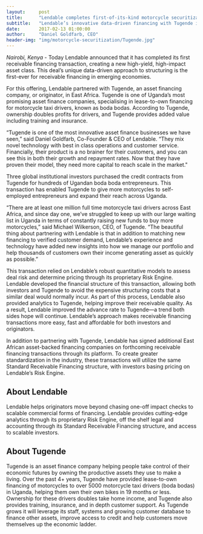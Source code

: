 ```yaml
---
layout:     post
title:      "Lendable completes first-of-its-kind motorcycle securitization in Uganda"
subtitle:   "Lendable’s innovative data-driven financing with Tugende is a world-first for fintech and aims to finance billions for solar, transportation, and agricultural assets"
date:       2017-02-13 01:00:00
author:     "Daniel Goldfarb, CEO"
header-img: "img/motorcycle-securitization/Tugende.jpg"
---
```



_Nairobi, Kenya_ - Today Lendable announced that it has completed its first receivable financing transaction, creating a new high-yield, high-impact asset class. This deal’s unique data-driven approach to structuring is the first-ever for receivable financing in emerging economies. 

For this offering, Lendable partnered with Tugende, an asset financing company, or originator, in East Africa. Tugende is one of Uganda’s most promising asset finance companies, specialising in lease-to-own financing for motorcycle taxi drivers, known as boda bodas. According to Tugende, ownership doubles profits for drivers, and Tugende provides added value including training and insurance. 

“Tugende is one of the most innovative asset finance businesses we have seen,” said Daniel Goldfarb, Co-Founder & CEO of Lendable. “They mix novel technology with best in class operations and customer service. Financially, their product is a no brainer for their customers, and you can see this in both their growth and repayment rates. Now that they have proven their model, they need more capital to reach scale in the market."

Three global institutional investors purchased the credit contracts from Tugende for hundreds of Ugandan boda boda entrepreneurs. This transaction has enabled Tugende to give more motorcycles to self-employed entrepreneurs and expand their reach across Uganda. 

“There are at least one million full time motorcycle taxi drivers across East Africa, and since day one, we’ve struggled to keep up with our large waiting list in Uganda in terms of constantly raising new funds to buy more motorcycles,” said Michael Wilkerson, CEO, of Tugende. “The beautiful thing about partnering with Lendable is that in addition to matching new financing to verified customer demand, Lendable’s experience and technology have added new insights into how we manage our portfolio and help thousands of customers own their income generating asset as quickly as possible.” 

This transaction relied on Lendable’s robust quantitative models to assess deal risk and determine pricing through its proprietary Risk Engine. Lendable developed  the financial structure of this transaction, allowing both investors and Tugende to avoid the expensive structuring costs that a similar deal would normally incur. As part of this process, Lendable also provided analytics to Tugende, helping improve their receivable quality. As a result, Lendable improved the advance rate to Tugende—a trend both sides hope will continue.  Lendable’s approach makes receivable financing transactions more easy, fast and affordable for both investors and originators. 

In addition to partnering with Tugende, Lendable has signed  additional East African asset-backed financing companies on forthcoming receivable financing transactions through its platform. To create greater standardization in the industry, these transactions will utilize the same Standard Receivable Financing structure, with investors basing pricing on Lendable’s Risk Engine.

## About Lendable

Lendable helps originators move beyond chasing one-off impact checks to scalable commercial forms of financing. Lendable provides cutting-edge analytics through its proprietary Risk Engine, off the shelf legal and accounting through its Standard Receivable Financing structure, and access to scalable investors. 

## About Tugende

Tugende is an asset finance company helping people take control of their economic futures by owning the productive assets they use to make a living. Over the past 4+ years, Tugende have provided lease-to-own financing of motorcycles to over 5000 motorcycle taxi drivers (boda bodas) in Uganda, helping them own their own bikes in 19 months or less. Ownership for these drivers doubles take home income, and Tugende also provides training, insurance, and in depth customer support. As Tugende grows it will leverage its staff, systems and growing customer database to finance other assets, improve access to credit and help customers move themselves up the economic ladder. 
